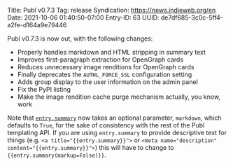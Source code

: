 Title: Publ v0.7.3
Tag: release
Syndication: https://news.indieweb.org/en
Date: 2021-10-06 01:40:50-07:00
Entry-ID: 63
UUID: de7df685-3c0c-5ff4-a2fe-d164a9e79446

Publ v0.7.3 is now out, with the following changes:

* Properly handles markdown and HTML stripping in summary text
* Improves first-paragraph extraction for OpenGraph cards
* Reduces unnecessary image renditions for OpenGraph cards
* Finally deprecates the `AUTHL_FORCE_SSL` configuration setting
* Adds group display to the user information on the admin panel
* Fix the PyPI listing
* Make the image rendition cache purge mechanism actually, you know, work

Note that [`entry.summary`](115#summary) now takes an optional parameter, `markdown`, which defaults to `True`, for the sake of consistency with the rest of the Publ templating API. If you are using `entry.summary` to provide descriptive text for things (e.g. `<a title="{{entry.summary}}">` or `<meta name="description" content="{{entry.summary}}">`) this will have to change to `{{entry.summary(markup=False)}}`.
